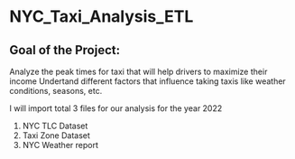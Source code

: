 # NYC_Taxi_Analysis_ETL

## Goal of the Project:

Analyze the peak times for taxi that will help drivers to maximize their income
Undertand different factors that influence taking taxis like weather conditions, seasons, etc.

I will import total 3 files for our analysis for the year 2022

1. NYC TLC Dataset
2. Taxi Zone Dataset
3. NYC Weather report 
